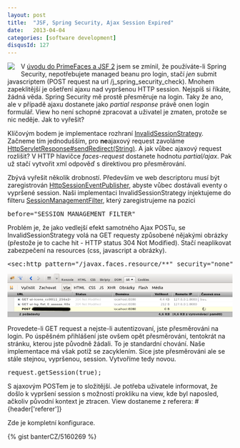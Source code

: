 ```yaml
---
layout: post
title:  "JSF, Spring Security, Ajax Session Expired"
date:   2013-04-04
categories: [software development]
disqusId: 127
---
```

<div style="float: left; margin: 0 1em 1em 0; text-align: center;"><img src="https://upload.wikimedia.org/wikipedia/commons/thumb/7/75/20110510-jsf-logo.tiff/lossless-page1-200px-20110510-jsf-logo.tiff.png"></div>V <a href="/item/125">úvodu do PrimeFaces a JSF 2</a> jsem se zmínil, že používáte-li Spring Security, nepotřebujete managed beanu pro login, stačí <i>jen</i> submit javascriptem (POST request na url /j_spring_security_check). Mnohem zapeklitější je ošetření ajaxu nad vypršenou HTTP session. Nejspíš si říkáte, žádná věda. Spring Security mě prostě přesměruje na login. Taky že ano, ale v případě ajaxu dostanete jako <i>partial response</i> právě onen login formulář. View ho není schopné zpracovat a uživatel je zmaten, protože se nic neděje. Jak to vyřešit?
<!--more-->

Klíčovým bodem je implementace rozhraní <a href="http://static.springsource.org/spring-security/site/docs/3.1.x/apidocs/org/springframework/security/web/session/InvalidSessionStrategy.html">InvalidSessionStrategy</a>. Začneme tím jednodušším, pro <b>ne</b>ajaxový request zavoláme <a href="http://docs.oracle.com/javaee/6/api/javax/servlet/http/HttpServletResponse.html#sendRedirect(java.lang.String)">HttpServletResponse#sendRedirect(String)</a>. A jak vůbec ajaxový request rozlišit? V HTTP hlavičce <i>faces-request</i> dostanete hodnotu <i>partial/ajax</i>. Pak už stačí vytvořit xml odpověď s direktivou pro přesměrování.

Zbývá vyřešit několik drobností. Především ve web descriptoru musí být zaregistrován <a href="http://static.springsource.org/spring-security/site/docs/3.1.x/apidocs/org/springframework/security/web/session/HttpSessionEventPublisher.html">HttpSessionEventPublisher</a>, abyste vůbec dostávali eventy o vypršené session. Naši implementaci InvalidSessionStrategy injektujeme do filteru <a href="http://static.springsource.org/spring-security/site/docs/3.1.x/apidocs/org/springframework/security/web/session/SessionManagementFilter.html">SessionManagementFilter</a>, který zaregistrujeme na pozici
<pre>before=&quot;SESSION_MANAGEMENT_FILTER&quot;</pre>
Problém je, že jako vedlejší efekt samotného Ajax POSTu, se InvalidSessionStrategy volá na GET requesty způsobené nějakými obrázky (přestože je to cache hit - HTTP status 304 Not Modified). Stačí neaplikovat zabezpečení na resources (css, javascript a obrázky).
<pre>
&lt;sec:http pattern=&quot;/javax.faces.resource/**&quot; security=&quot;none&quot;/&gt;
</pre>

![](/assets/2013-04-04/20130403-ajax.png)

Provedete-li GET request a nejste-li autentizovaní, jste přesměrováni na login. Po úspěšném přihlášení jste ovšem opět přesměrováni, tentokrát na stránku, kterou jste původně žádali. To je standardní chování. Naše implementace má však potíž se zacyklením. Sice jste přesměrováni ale se stále stejnou, vypršenou, session. Vytvoříme tedy novou. 
<pre>
request.getSession(true);
</pre>

S ajaxovým POSTem je to složitější. Je potřeba uživatele informovat, že došlo k vypršení session s možností prokliku na view, kde byl naposled, ačkoliv původní kontext je ztracen. View dostaneme z referera: #{header['referer']}

Zde je kompletní konfigurace.

{% gist banterCZ/5160269 %}